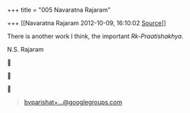 +++
title = "005 Navaratna Rajaram"

+++
[[Navaratna Rajaram	2012-10-09, 16:10:02 [Source](https://groups.google.com/g/bvparishat/c/ZMlEp8HvFhI)]]



  
 There is another work I think, the important *Rk-Praatishakhya.*

N.S. Rajaram

  







> [bvparishat+...@googlegroups.com]()  

  

